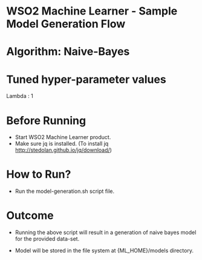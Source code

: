 WSO2 Machine Learner - Sample Model Generation Flow
===================================================

Algorithm: Naive-Bayes
==============================

Tuned hyper-parameter values
============================

Lambda : 1

Before Running
==============

* Start WSO2 Machine Learner product.
* Make sure jq is installed. (To install jq http://stedolan.github.io/jq/download/)

How to Run?
===========

* Run the model-generation.sh script file.

Outcome
=======

* Running the above script will result in a generation of naive bayes model for the provided data-set.

* Model will be stored in the file system at {ML_HOME}/models directory.
